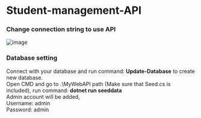 ﻿# Student-management-API
<h3>Change connection string to use API</h3>

 ![image](https://github.com/henry6523/WebAPI/assets/111412170/522c071e-7255-4af7-8199-6f57fdc1a284)

<h3>Database setting</h3>
Connect with your database and run command:
<b>Update-Database</b> to create new database.</br>
Open CMD and go to .\MyWebAPI path (Make sure that Seed.cs is included), run command: <b>dotnet run seeddata</b></br>
Admin account will be added, </br>
Username: admin</br>
Password: admin</br>

